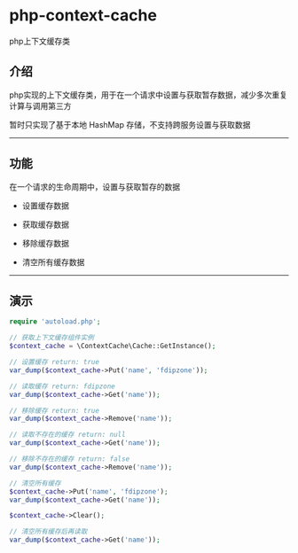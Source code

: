 # php-context-cache

php上下文缓存类

## 介绍

php实现的上下文缓存类，用于在一个请求中设置与获取暂存数据，减少多次重复计算与调用第三方

暂时只实现了基于本地 HashMap 存储，不支持跨服务设置与获取数据

---

## 功能

在一个请求的生命周期中，设置与获取暂存的数据

- 设置缓存数据

- 获取缓存数据

- 移除缓存数据

- 清空所有缓存数据

---

## 演示

```php
require 'autoload.php';

// 获取上下文缓存组件实例
$context_cache = \ContextCache\Cache::GetInstance();

// 设置缓存 return: true
var_dump($context_cache->Put('name', 'fdipzone'));

// 读取缓存 return: fdipzone
var_dump($context_cache->Get('name'));

// 移除缓存 return: true
var_dump($context_cache->Remove('name'));

// 读取不存在的缓存 return: null
var_dump($context_cache->Get('name'));

// 移除不存在的缓存 return: false
var_dump($context_cache->Remove('name'));

// 清空所有缓存
$context_cache->Put('name', 'fdipzone');
var_dump($context_cache->Get('name'));

$context_cache->Clear();

// 清空所有缓存后再读取
var_dump($context_cache->Get('name'));
```
